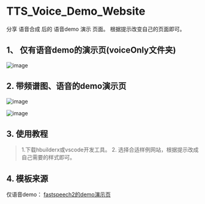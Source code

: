 # TTS_Voice_Demo_Website
分享 语音合成 后的 语音demo  演示 页面。 根据提示改变自己的页面即可。

## 1、 仅有语音demo的演示页(voiceOnly文件夹)

![image](https://github.com/code-manba/TTS_Voice_Demo_Website/assets/57063392/8c52362a-647a-416b-8990-6790115d20b3)

## 2. 带频谱图、语音的demo演示页
![image](https://github.com/code-manba/TTS_Voice_Demo_Website/assets/57063392/f2cfca88-d952-471b-9550-1a7403fe6dda)

![image](https://github.com/code-manba/TTS_Voice_Demo_Website/assets/57063392/0825e325-4522-4ee4-85c7-e9feac33252f)

## 3. 使用教程
> 1.下载hbuilderx或vscode开发工具。
> 2. 选择合适样例网站，根据提示改成自己需要的样式即可。

## 4. 模板来源

仅语音demo： [fastspeech2的demo演示页](https://speechresearch.github.io/fastspeech2/)
